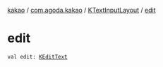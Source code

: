 [kakao](../../index.md) / [com.agoda.kakao](../index.md) / [KTextInputLayout](index.md) / [edit](.)

# edit

`val edit: `[`KEditText`](../-k-edit-text/index.md)